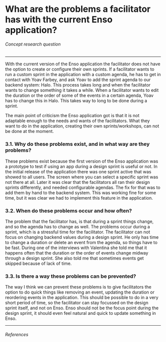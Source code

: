 # What are the problems a facilitator has with the current Enso application?
###### Concept research question
---

With the current version of the Enso application the facilitator does not have the option to create or configure their own sprints. If a facilitator wants to run a custom sprint in the application with a custom agenda, he has to get in contact with Yoav Farbey, and ask Yoav to add the sprint agenda to our backend system: Halo. This process takes long and when the facilitator wants to change something it takes a while. When a facilitator wants to edit the duration or the order of some of the events in a certain agenda, Yoav has to change this in Halo. This takes way to long to be done during a sprint.

The main point of criticism the Enso application got is that it is not adaptable enough to the needs and wants of the facilitators. What they want to do in the application, creating their own sprints/workshops, can not be done at the moment.

### 3.1. Why do these problems exist, and in what way are they problems?
These problems exist because the first version of the Enso application was a prototype to test if using an app during a design sprint is useful or not. In the initial release of the application there was one sprint active that was showed to all users. The screen where you can select a specific sprint was not there at all. Later it was clear that the facilitators all ran their design sprints differently, and needed configurable agendas. The fix for that was to add them by hand to the backend system. This was working fine for some time, but it was clear we had to implement this feature in the application.

### 3.2. When do these problems occur and how often?
The problem that the facilitator has, is that during a sprint things change, and so the agenda has to change as well. The problems occur during a sprint, which is a stressful time for the facilitator. The facilitator can not focus on changing backend values during a design sprint. He only has time to change a duration or delete an event from the agenda, so things have to be fast. During one of the interviews with Valentina she told me that it happens often that the duration or the order of events change midway through a design sprint. She also told me that sometimes events get skipped because of lack of time.

### 3.3. Is there a way these problems can be prevented?
The way I think we can prevent these problems is to give facilitators the option to do quick things like removing an event, updating the duration or reordering events in the application. This should be possible to do in a very short period of time, so the facilitator can stay focussed on the design sprint itself, and not on Enso. Enso should not be the focus point during the design sprint, it should even feel natural and quick to update something in Enso.

---

###### References
[^1]: Interviews with Yoav Farbey, business analyst at MOBGEN, Valentina Salvi, facilitator at MOBGEN and Israel Barros, facilitator at MOBGEN.
[^2]: Observations from the Shell Design Sprint, [Fly on the Wall](../../concept/fly-on-the-wall.md)
